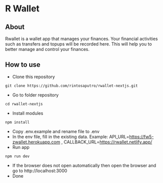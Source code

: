 # R Wallet

## About
Rwallet is a wallet app that manages your finances. Your financial activities such as transfers and topups will be recorded here. This will help you to better manage and control your finances.

## How to use
- Clone this repository
```
git clone https://github.com/rintosaputro/rwallet-nextjs.git
```
- Go to folder repository
```
cd rwallet-nextjs
```
- Install modules
```
npm install
```
- Copy .env.example and rename file to .env
- In the env file, fill in the existing data. Example: API_URL=https://fw5-zwallet.herokuapp.com , CALLBACK_URL=https://rwallet.netlify.app/
- Run app
```
npm run dev
```
- If the browser does not open automatically then open the browser and go to http://localhost:3000
- Done

